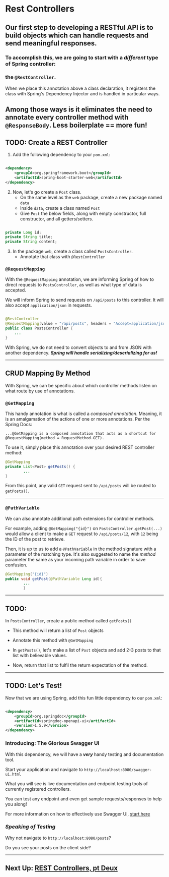 # Rest Controllers

## Our first step to developing a RESTful API is to build objects which can handle requests and send meaningful responses.

### To accomplish this, we are going to start with a *different* type of Spring controller: 

### the `@RestController`.

When we place this annotation above a class declaration, it registers the class with Spring's Dependency Injector and is
handled in particular ways.

Among those ways is it eliminates the need to annotate every controller method with `@ResponseBody`. Less boilerplate ==
more fun!
---

## TODO: Create a REST Controller

1. Add the following dependency to your `pom.xml`:

```XML

<dependency>
    <groupId>org.springframework.boot</groupId>
    <artifactId>spring-boot-starter-web</artifactId>
</dependency>

```

2. Now, let's go create a `Post` class.
    - On the same level as the `web` package, create a new package named `data`
    - Inside `data`, create a class named `Post`
    - Give `Post` the below fields, along with empty constructor, full constructor, and all getters/setters.

```JAVA

private Long id;
private String title;
private String content;

```

3. In the package `web`, create a class called `PostsController`.
    - Annotate that class with `@RestController`

### `@RequestMapping`

With the `@RequestMapping` annotation, we are informing Spring of how to direct requests to `PostsController`, as well
as what type of data is accepted.

We will inform Spring to send requests on `/api/posts` to this controller. It will also accept `application/json` in
requests.

```JAVA

@RestController
@RequestMapping(value = "/api/posts", headers = "Accept=application/json")
public class PostsController {
    ...
}
```

With Spring, we do not need to convert objects to and from JSON with another dependency. ***Spring will handle
serializing/deserializing for us!***


---

## CRUD Mapping By Method

With Spring, we can be specific about which controller methods listen on what route by use of annotations.

### `@GetMapping`

This handy annotation is what is called a *composed annotation*. Meaning, it is an amalgamation of the actions of one or
more annotations. Per the Spring Docs:


```
...@GetMapping is a composed annotation that acts as a shortcut for @RequestMapping(method = RequestMethod.GET).
```

To use it, simply place this annotation over your desired REST controller method:

```JAVA
@GetMapping
private List<Post> getPosts() {
        ...
}
```

From this point, any valid `GET` request sent to `/api/posts` will be routed to `getPosts()`.

---
### `@PathVariable`
We can also annotate additional path extensions for controller methods.

For example, adding `@GetMapping("{id}")` on
`PostsController.getPost(...)` would allow a client to make a
`GET` request to `/api/posts/12`, with `12` being the ID of the post to retrieve.

Then, it is up to us to add a `@PathVariable` in the method signature with a parameter of the matching type. It's also
suggested to name the *method* parameter the same as your incoming path variable in order to save confusion.

```JAVA
@GetMapping("{id}")
public void getPost(@PathVariable Long id){
        ...
        }
```


---

## TODO:
In `PostsController`, create a public method called `getPosts()`

- This method will return a list of `Post` objects


- Annotate this method with `@GetMapping`


- In `getPosts()`, let's make a list of `Post` objects and add 2-3 posts to that list with believable values.


- Now, return that list to fulfil the return expectation of the method.

---

## TODO: Let's Test!

Now that we are using Spring, add this fun little dependency to our `pom.xml`:

```XML

<dependency>
    <groupId>org.springdoc</groupId>
    <artifactId>springdoc-openapi-ui</artifactId>
    <version>1.5.9</version>
</dependency>
```

### Introducing: **The Glorious Swagger UI**

With this dependency, we will have a ***very*** handy testing and documentation tool.

Start your application and navigate to `http://localhost:8080/swagger-ui.html`

What you will see is live documentation and endpoint testing tools of currently registered controllers.

You can test any endpoint and even get sample requests/responses to help you along!

For more information on how to effectively use Swagger UI, [start here](https://swagger.io/docs/specification/about/)

### *Speaking of Testing*

Why not navigate to `http://localhost:8080/posts`?

Do you see your posts on the client side?

---

## Next Up: [REST Controllers, pt Deux](7-rest-controllers-2.md)





